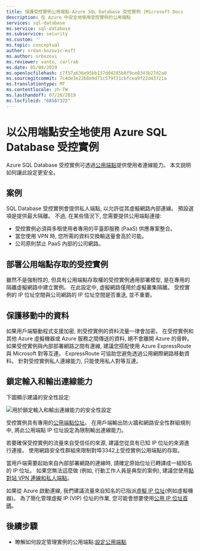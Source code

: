 ```yaml
---
title: 保護受控實例公用端點-Azure SQL Database 受控實例 |Microsoft Docs
description: 在 Azure 中安全地使用受控實例的公用端點
services: sql-database
ms.service: sql-database
ms.subservice: security
ms.custom: ''
ms.topic: conceptual
author: srdan-bozovic-msft
ms.author: srbozovi
ms.reviewer: vanto, carlrab
ms.date: 05/08/2019
ms.openlocfilehash: c7f57a636e95bb137dd4285b8f9ce8343b27d2a0
ms.sourcegitcommit: 7c4de3e22b8e9d71c579f31cbfcea9f22d43721a
ms.translationtype: MT
ms.contentlocale: zh-TW
ms.lasthandoff: 07/26/2019
ms.locfileid: "68567372"
---
```

# <a name="use-an-azure-sql-database-managed-instance-securely-with-public-endpoints"></a>以公用端點安全地使用 Azure SQL Database 受控實例

Azure SQL Database 受控實例可透過[公用端點](../virtual-network/virtual-network-service-endpoints-overview.md)提供使用者連線能力。 本文說明如何讓此設定更安全。

## <a name="scenarios"></a>案例

SQL Database 受控實例會提供私人端點, 以允許從其虛擬網路內部連線。 預設選項是提供最大隔離。 不過, 在某些情況下, 您需要提供公用端點連接:

- 受控實例必須與多租使用者專用的平臺即服務 (PaaS) 供應專案整合。
- 當您使用 VPN 時, 您所需的資料交換輸送量會高於可能。
- 公司原則禁止 PaaS 內部的公司網路。

## <a name="deploy-a-managed-instance-for-public-endpoint-access"></a>部署公用端點存取的受控實例

雖然不是強制性的, 但具有公用端點存取權的受控實例通用部署模型, 是在專用的隔離虛擬網路中建立實例。 在此設定中, 虛擬網路僅用於虛擬叢集隔離。 受控實例的 IP 位址空間與公司網路的 IP 位址空間是否重迭, 並不重要。

## <a name="secure-data-in-motion"></a>保護移動中的資料

如果用戶端驅動程式支援加密, 則受控實例的資料流量一律會加密。 在受控實例和其他 Azure 虛擬機器或 Azure 服務之間傳送的資料, 絕不會離開 Azure 的骨幹。 如果受控實例與內部部署網路之間有連線, 建議您搭配使用 Azure ExpressRoute 與 Microsoft 對等互連。 ExpressRoute 可協助您避免透過公用網際網路移動資料。 針對受控實例私人連線能力, 只能使用私人對等互連。

## <a name="lock-down-inbound-and-outbound-connectivity"></a>鎖定輸入和輸出連線能力

下圖顯示建議的安全性設定:

![用於鎖定輸入和輸出連線能力的安全性設定](media/sql-database-managed-instance-public-endpoint-securely/managed-instance-vnet.png)

受控實例具有專用的[公用端點位址](sql-database-managed-instance-find-management-endpoint-ip-address.md)。 在用戶端輸出防火牆和網路安全性群組規則中, 將此公用端點 IP 位址設定為限制輸出連線能力。

若要確保受控實例的流量來自受信任的來源, 建議您從具有已知 IP 位址的來源進行連接。 使用網路安全性群組來限制對埠3342上受控實例公用端點的存取。

當用戶端需要起始來自內部部署網路的連線時, 請確定原始位址已轉譯成一組知名的 IP 位址。 如果您無法這麼做 (例如, 行動工作人員是典型的案例), 建議您使用[點對站 VPN 連線和私人端點](sql-database-managed-instance-configure-p2s.md)。

如果從 Azure 啟動連線, 我們建議流量來自知名的已指派[虛擬 IP 位址](../virtual-network/virtual-networks-reserved-public-ip.md)(例如虛擬機器)。 為了簡化管理虛擬 IP (VIP) 位址的作業, 您可能會想要使用[公用 IP 位址首碼](../virtual-network/public-ip-address-prefix.md)。

## <a name="next-steps"></a>後續步驟

- 瞭解如何設定管理實例的公用端點:[設定公用端點](sql-database-managed-instance-public-endpoint-configure.md)
